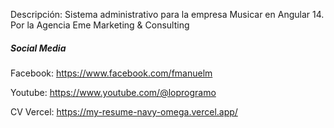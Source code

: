 Descripción: 
Sistema administrativo para la empresa Musicar en Angular 14.
Por la Agencia Eme Marketing & Consulting

##### Social Media

Facebook: <https://www.facebook.com/fmanuelm>

Youtube: <https://www.youtube.com/@loprogramo>

CV Vercel: <https://my-resume-navy-omega.vercel.app/>